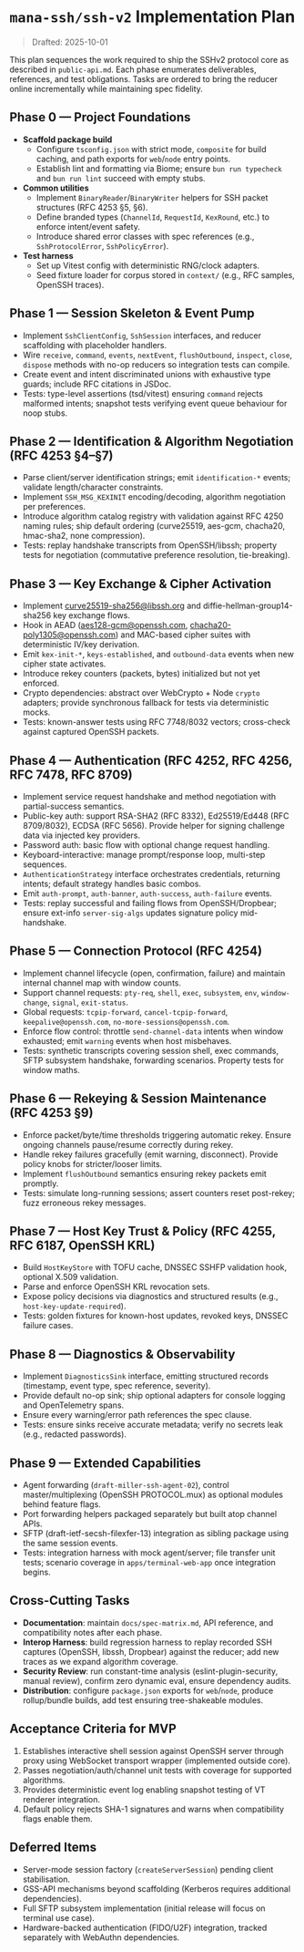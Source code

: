 # `mana-ssh/ssh-v2` Implementation Plan

> Drafted: 2025-10-01

This plan sequences the work required to ship the SSHv2 protocol core as described in `public-api.md`. Each phase enumerates deliverables, references, and test obligations. Tasks are ordered to bring the reducer online incrementally while maintaining spec fidelity.

## Phase 0 — Project Foundations
- **Scaffold package build**
  - Configure `tsconfig.json` with strict mode, `composite` for build caching, and path exports for `web`/`node` entry points.
  - Establish lint and formatting via Biome; ensure `bun run typecheck` and `bun run lint` succeed with empty stubs.
- **Common utilities**
  - Implement `BinaryReader`/`BinaryWriter` helpers for SSH packet structures (RFC 4253 §5, §6).
  - Define branded types (`ChannelId`, `RequestId`, `KexRound`, etc.) to enforce intent/event safety.
  - Introduce shared error classes with spec references (e.g., `SshProtocolError`, `SshPolicyError`).
- **Test harness**
  - Set up Vitest config with deterministic RNG/clock adapters.
  - Seed fixture loader for corpus stored in `context/` (e.g., RFC samples, OpenSSH traces).

## Phase 1 — Session Skeleton & Event Pump
- Implement `SshClientConfig`, `SshSession` interfaces, and reducer scaffolding with placeholder handlers.
- Wire `receive`, `command`, `events`, `nextEvent`, `flushOutbound`, `inspect`, `close`, `dispose` methods with no-op reducers so integration tests can compile.
- Create event and intent discriminated unions with exhaustive type guards; include RFC citations in JSDoc.
- Tests: type-level assertions (tsd/vitest) ensuring `command` rejects malformed intents; snapshot tests verifying event queue behaviour for noop stubs.

## Phase 2 — Identification & Algorithm Negotiation (RFC 4253 §4–§7)
- Parse client/server identification strings; emit `identification-*` events; validate length/character constraints.
- Implement `SSH_MSG_KEXINIT` encoding/decoding, algorithm negotiation per preferences.
- Introduce algorithm catalog registry with validation against RFC 4250 naming rules; ship default ordering (curve25519, aes-gcm, chacha20, hmac-sha2, none compression).
- Tests: replay handshake transcripts from OpenSSH/libssh; property tests for negotiation (commutative preference resolution, tie-breaking).

## Phase 3 — Key Exchange & Cipher Activation
- Implement curve25519-sha256@libssh.org and diffie-hellman-group14-sha256 key exchange flows.
- Hook in AEAD (aes128-gcm@openssh.com, chacha20-poly1305@openssh.com) and MAC-based cipher suites with deterministic IV/key derivation.
- Emit `kex-init-*`, `keys-established`, and `outbound-data` events when new cipher state activates.
- Introduce rekey counters (packets, bytes) initialized but not yet enforced.
- Crypto dependencies: abstract over WebCrypto + Node `crypto` adapters; provide synchronous fallback for tests via deterministic mocks.
- Tests: known-answer tests using RFC 7748/8032 vectors; cross-check against captured OpenSSH packets.

## Phase 4 — Authentication (RFC 4252, RFC 4256, RFC 7478, RFC 8709)
- Implement service request handshake and method negotiation with partial-success semantics.
- Public-key auth: support RSA-SHA2 (RFC 8332), Ed25519/Ed448 (RFC 8709/8032), ECDSA (RFC 5656). Provide helper for signing challenge data via injected key providers.
- Password auth: basic flow with optional change request handling.
- Keyboard-interactive: manage prompt/response loop, multi-step sequences.
- `AuthenticationStrategy` interface orchestrates credentials, returning intents; default strategy handles basic combos.
- Emit `auth-prompt`, `auth-banner`, `auth-success`, `auth-failure` events.
- Tests: replay successful and failing flows from OpenSSH/Dropbear; ensure ext-info `server-sig-algs` updates signature policy mid-handshake.

## Phase 5 — Connection Protocol (RFC 4254)
- Implement channel lifecycle (open, confirmation, failure) and maintain internal channel map with window counts.
- Support channel requests: `pty-req`, `shell`, `exec`, `subsystem`, `env`, `window-change`, `signal`, `exit-status`.
- Global requests: `tcpip-forward`, `cancel-tcpip-forward`, `keepalive@openssh.com`, `no-more-sessions@openssh.com`.
- Enforce flow control: throttle `send-channel-data` intents when window exhausted; emit `warning` events when host misbehaves.
- Tests: synthetic transcripts covering session shell, exec commands, SFTP subsystem handshake, forwarding scenarios. Property tests for window maths.

## Phase 6 — Rekeying & Session Maintenance (RFC 4253 §9)
- Enforce packet/byte/time thresholds triggering automatic rekey. Ensure ongoing channels pause/resume correctly during rekey.
- Handle rekey failures gracefully (emit warning, disconnect). Provide policy knobs for stricter/looser limits.
- Implement `flushOutbound` semantics ensuring rekey packets emit promptly.
- Tests: simulate long-running sessions; assert counters reset post-rekey; fuzz erroneous rekey messages.

## Phase 7 — Host Key Trust & Policy (RFC 4255, RFC 6187, OpenSSH KRL)
- Build `HostKeyStore` with TOFU cache, DNSSEC SSHFP validation hook, optional X.509 validation.
- Parse and enforce OpenSSH KRL revocation sets.
- Expose policy decisions via diagnostics and structured results (e.g., `host-key-update-required`).
- Tests: golden fixtures for known-host updates, revoked keys, DNSSEC failure cases.

## Phase 8 — Diagnostics & Observability
- Implement `DiagnosticsSink` interface, emitting structured records (timestamp, event type, spec reference, severity).
- Provide default no-op sink; ship optional adapters for console logging and OpenTelemetry spans.
- Ensure every warning/error path references the spec clause.
- Tests: ensure sinks receive accurate metadata; verify no secrets leak (e.g., redacted passwords).

## Phase 9 — Extended Capabilities
- Agent forwarding (`draft-miller-ssh-agent-02`), control master/multiplexing (OpenSSH PROTOCOL.mux) as optional modules behind feature flags.
- Port forwarding helpers packaged separately but built atop channel APIs.
- SFTP (draft-ietf-secsh-filexfer-13) integration as sibling package using the same session events.
- Tests: integration harness with mock agent/server; file transfer unit tests; scenario coverage in `apps/terminal-web-app` once integration begins.

## Cross-Cutting Tasks
- **Documentation**: maintain `docs/spec-matrix.md`, API reference, and compatibility notes after each phase.
- **Interop Harness**: build regression harness to replay recorded SSH captures (OpenSSH, libssh, Dropbear) against the reducer; add new traces as we expand algorithm coverage.
- **Security Review**: run constant-time analysis (eslint-plugin-security, manual review), confirm zero dynamic eval, ensure dependency audits.
- **Distribution**: configure `package.json` exports for `web`/`node`, produce rollup/bundle builds, add test ensuring tree-shakeable modules.

## Acceptance Criteria for MVP
1. Establishes interactive shell session against OpenSSH server through proxy using WebSocket transport wrapper (implemented outside core).
2. Passes negotiation/auth/channel unit tests with coverage for supported algorithms.
3. Provides deterministic event log enabling snapshot testing of VT renderer integration.
4. Default policy rejects SHA-1 signatures and warns when compatibility flags enable them.

## Deferred Items
- Server-mode session factory (`createServerSession`) pending client stabilisation.
- GSS-API mechanisms beyond scaffolding (Kerberos requires additional dependencies).
- Full SFTP subsystem implementation (initial release will focus on terminal use case).
- Hardware-backed authentication (FIDO/U2F) integration, tracked separately with WebAuthn dependencies.

